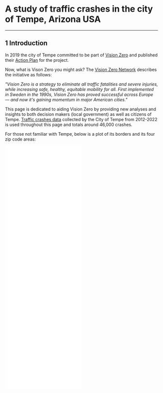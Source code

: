 # A study of traffic crashes in the city of Tempe, Arizona USA

***

## 1 Introduction
 
In 2019 the city of Tempe committed to be part of [Vision Zero](https://www.tempe.gov/government/transportation-and-sustainability/transportation/vision-zero) and published their [Action Plan](https://www.tempe.gov/home/showpublisheddocument/74455) for the project.

Now, what is Vison Zero you might ask? The [Vision Zero Network](https://visionzeronetwork.org/about/what-is-vision-zero/#:~:text=Vision%20Zero%20is%20a%20strategy,momentum%20in%20major%20American%20cities.) describes the initiative as follows:

_"Vision Zero is a strategy to eliminate all traffic fatalities and severe injuries, while increasing safe, healthy, equitable mobility for all. First implemented in Sweden in the 1990s, Vision Zero has proved successful across Europe — and now it's gaining momentum in major American cities."_

This page is dedicated to aiding Vision Zero by providing new analyses and insights to both decision makers (local government) as well as citizens of Tempe. [Traffic crashes data](https://catalog.data.gov/dataset/1-08-crash-data-report-detail-498c3?fbclid=IwZXh0bgNhZW0CMTAAAR2gojdIAxiOMs5ieTM0OfPH9MRPHGxzhgibobwIDFZ-Q_a3sfCUwDDjulc_aem_AfOI4PVUgDLCxCQPW-KQRHPDK12C9L5KYSnbZi0UdAEu0idNK3ofrogdHd3BliKSjuNfI4PJcuzTLqxwJT-HwPpS) collected by the City of Tempe from 2012-2022 is used throughout this page and totals around 46,000 crashes. 

For those not familiar with Tempe, below is a plot of its borders and its four zip code areas:


<div class="iframe-container">
    <iframe src="contents/tempe_globus.html"
        sandbox="allow-same-origin allow-scripts"
        width="50%"
        height="400"
        scrolling="no"
        seamless="seamless"
        frameborder="0">
    </iframe>
    <iframe src="contents/Tempe_with_boundaries.html"
        sandbox="allow-same-origin allow-scripts"
        width="50%"
        height="400"
        scrolling="no"
        seamless="seamless"
        frameborder="0">
    </iframe> 
</div>


 <br/>

